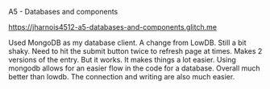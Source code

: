 A5 - Databases and components

https://jharnois4512-a5-databases-and-components.glitch.me

Used MongoDB as my database client. A change from LowDB.  Still a bit shaky. Need to hit the submit button twice to refresh page at times.  Makes 2 versions of the entry. But it works.
It makes things a lot easier.  Using mongodb allows for an easier flow in the code for a database.  Overall much better than lowdb.  The connection and writing are also much easier.

